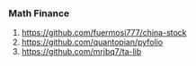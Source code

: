 ### Math Finance

1. https://github.com/fuermosi777/china-stock
2. https://github.com/quantopian/pyfolio
3. https://github.com/mrjbq7/ta-lib
